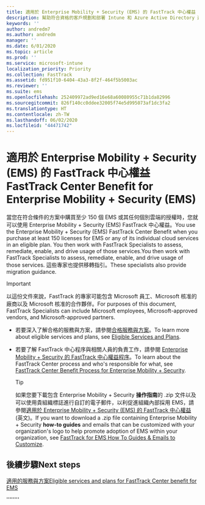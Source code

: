 ```yaml
---
title: 適用於 Enterprise Mobility + Security (EMS) 的 FastTrack 中心權益
description: 幫助符合資格的客戶規劃和部署 Intune 和 Azure Active Directory 進階版的計畫
keywords: ''
author: andredm7
ms.author: andredm
manager: ''
ms.date: 6/01/2020
ms.topic: article
ms.prod: ''
ms.service: microsoft-intune
localization_priority: Priority
ms.collection: FastTrack
ms.assetid: fd951f10-6404-43a3-8f2f-464f5b5003ac
ms.reviewer: ''
ms.suite: ems
ms.openlocfilehash: 252409972ad9ed16e68a60080955c71b1da82996
ms.sourcegitcommit: 826f140cc0ddee32005f74e5d995073af1dc3fa2
ms.translationtype: HT
ms.contentlocale: zh-TW
ms.lasthandoff: 06/02/2020
ms.locfileid: "44471742"
---
```

# <a name="fasttrack-center-benefit-for-enterprise-mobility--security-ems"></a><span data-ttu-id="c0554-103">適用於 Enterprise Mobility + Security (EMS) 的 FastTrack 中心權益</span><span class="sxs-lookup"><span data-stu-id="c0554-103">FastTrack Center Benefit for Enterprise Mobility + Security (EMS)</span></span>

<span data-ttu-id="c0554-104">當您在符合條件的方案中購買至少 150 個 EMS 或其任何個別雲端的授權時，您就可以使用 Enterprise Mobility + Security (EMS) FastTrack 中心權益。</span><span class="sxs-lookup"><span data-stu-id="c0554-104">You use the Enterprise Mobility + Security (EMS) FastTrack Center Benefit when you purchase at least 150 licenses for EMS or any of its individual cloud services in an eligible plan.</span></span> <span data-ttu-id="c0554-105">You then work with FastTrack Specialists to assess, remediate, enable, and drive usage of those services.</span><span class="sxs-lookup"><span data-stu-id="c0554-105">You then work with FastTrack Specialists to assess, remediate, enable, and drive usage of those services.</span></span> <span data-ttu-id="c0554-106">這些專家也提供移轉指引。</span><span class="sxs-lookup"><span data-stu-id="c0554-106">These specialists also provide migration guidance.</span></span> 

> [!IMPORTANT]
> <span data-ttu-id="c0554-107">以這份文件來說，FastTrack 的專家可能包含 Microsoft 員工、Microsoft 核准的廠商以及 Microsoft 核准的合作夥伴。</span><span class="sxs-lookup"><span data-stu-id="c0554-107">For purposes of this document, FastTrack Specialists can include Microsoft employees, Microsoft-approved vendors, and Microsoft-approved partners.</span></span>

- <span data-ttu-id="c0554-108">若要深入了解合格的服務與方案，請參閱[合格服務與方案](M365-eligible-services-and-plans.md)。</span><span class="sxs-lookup"><span data-stu-id="c0554-108">To learn more about eligible services and plans, see [Eligible Services and Plans](M365-eligible-services-and-plans.md).</span></span>

- <span data-ttu-id="c0554-109">若要了解 FastTrack 中心程序與相關人員的負責工作，請參閱 [Enterprise Mobility + Security 的 FastTrack 中心權益程序](EMS-fasttrack-process.md)。</span><span class="sxs-lookup"><span data-stu-id="c0554-109">To learn about the FastTrack Center process and who's responsible for what, see [FastTrack Center Benefit Process for Enterprise Mobility + Security](EMS-fasttrack-process.md).</span></span>

    > [!TIP]
    > <span data-ttu-id="c0554-110">如果您要下載包含 Enterprise Mobility + Security **操作指南**的 .zip 文件以及可以使用貴組織標誌進行自訂的電子郵件，以利促進組織內部採用 EMS，請參閱[適用於 Enterprise Mobility + Security (EMS) 的 FastTrack 中心權益](https://gallery.technet.microsoft.com/FastTrack-for-EMS-How-To-f170da4c) (英文)。</span><span class="sxs-lookup"><span data-stu-id="c0554-110">If you want to download a .zip file containing Enterprise Mobility + Security **how-to guides** and emails that can be customized with your organization's logo to help promote adoption of EMS within your organization, see [FastTrack for EMS How To Guides & Emails to Customize](https://gallery.technet.microsoft.com/FastTrack-for-EMS-How-To-f170da4c).</span></span>

## <a name="next-steps"></a><span data-ttu-id="c0554-111">後續步驟</span><span class="sxs-lookup"><span data-stu-id="c0554-111">Next steps</span></span>

[<span data-ttu-id="c0554-112">適用的服務與方案</span><span class="sxs-lookup"><span data-stu-id="c0554-112">Eligible services and plans for FastTrack Center benefit for EMS</span></span>](M365-eligible-services-and-plans.md)

<span data-ttu-id="c0554-113">''''</span><span class="sxs-lookup"><span data-stu-id="c0554-113">''''</span></span>